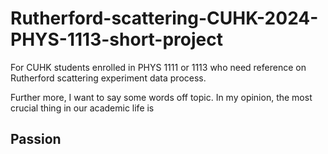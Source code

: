 # Rutherford-scattering-CUHK-2024-PHYS-1113-short-project
For CUHK students enrolled in PHYS 1111 or 1113 who need reference on Rutherford scattering experiment data process.

Further more, I want to say some words off topic. In my opinion, the most crucial thing in our academic life is 
## Passion
